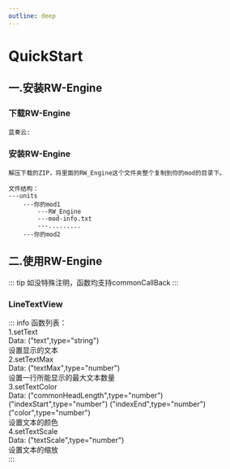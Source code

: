 ```yaml
---
outline: deep
---
```


# **QuickStart**

## 一.安装RW-Engine

### 下载RW-Engine
    蓝奏云:

### 安装RW-Engine
    解压下载的ZIP，将里面的RW_Engine这个文件夹整个复制到你的mod的目录下。

    文件结构：
    ---units
        ---你的mod1
            ---RW_Engine
            ---mod-info.txt
            ---.........
        ---你的mod2

## 二.使用RW-Engine

::: tip
如没特殊注明，函数均支持commonCallBack
:::

### LineTextView
::: info
函数列表：\
1.setText \
Data:   ("text",type="string") \
设置显示的文本 \
2.setTextMax \
Data:   ("textMax",type="number") \
设置一行所能显示的最大文本数量 \
3.setTextColor \
Data:   ("commonHeadLength",type="number")  ("indexStart",type="number")    ("indexEnd",type="number")  ("color",type="number") \
设置文本的颜色 \
4.setTextScale \
Data:   ("textScale",type="number") \
设置文本的缩放 \
:::